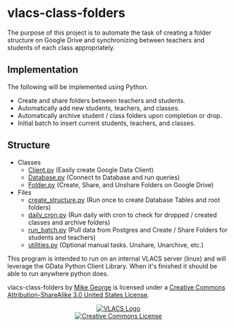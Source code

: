 # vlacs-class-folders #

The purpose of this project is to automate the task of creating a folder structure on Google Drive and synchronizing
between teachers and students of each class appropriately.

## Implementation ##

The following will be implemented using Python.

* Create and share folders between teachers and students.
* Automatically add new students, teachers, and classes.
* Automatically archive student / class folders upon completion or drop.
* Initial batch to insert current students, teachers, and classes.

## Structure ##
* Classes
  + [Client.py](https://github.com/vlacs/vlacs-class-folders/blob/master/Classes/Client.py)     (Easily create Google Data Client)
  + [Database.py](https://github.com/vlacs/vlacs-class-folders/blob/master/Classes/Database.py)   (Connect to Database and run queries)
  + [Folder.py](https://github.com/vlacs/vlacs-class-folders/blob/master/Classes/Folder.py)     (Create, Share, and Unshare Folders on Google Drive)
* Files
  + [create_structure.py](https://github.com/vlacs/vlacs-class-folders/blob/master/create_structure.py) (Run once to create Database Tables and root folders)
  + [daily_cron.py](https://github.com/vlacs/vlacs-class-folders/blob/master/daily_cron.py) (Run daily with cron to check for dropped / created classes and archive folders)
  + [run_batch.py](https://github.com/vlacs/vlacs-class-folders/blob/master/run_batch.py)  (Pull data from Postgres and Create / Share Folders for students and teachers)
  + [utilities.py](https://github.com/vlacs/vlacs-class-folders/blob/master/utilities.py)  (Optional manual tasks. Unshare, Unarchive, etc.)

This program is intended to run on an internal VLACS server (linux) and will leverage the GData Python Client Library.
When it's finished it should be able to run anywhere python does.

vlacs-class-folders by [Mike George](http://mikegeorge.org) is licensed under a [Creative Commons Attribution-ShareAlike 3.0 United States License](http://creativecommons.org/licenses/by-sa/3.0/us/deed.en_US).

<p align="center"><a href="http://vlacs.org/" target="_blank"><img src="http://vlacs.org/images/VLACS_logo_no_dep_website.png" alt="VLACS Logo"/></a><br /><a rel="license" href="http://creativecommons.org/licenses/by-sa/3.0/us/deed.en_US"><img alt="Creative Commons License" style="border-width:0" src="http://i.creativecommons.org/l/by-sa/3.0/us/88x31.png" /></a></p>
